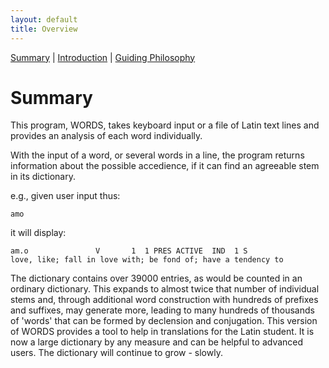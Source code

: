 ```yaml
---
layout: default
title: Overview
---
```


[Summary](index.html) |
[Introduction](introduction.html) |
[Guiding Philosophy](philosophy.html)

Summary
=======

This program, WORDS, takes keyboard input or a file of Latin text lines and
provides an analysis of each word individually.

With the input of a word, or several words in a line, the program returns
information about the possible accedience, if it can find an agreeable
stem in its dictionary.

e.g., given user input thus:

    amo
    
it will display:

    am.o               V       1  1 PRES ACTIVE  IND  1 S
    love, like; fall in love with; be fond of; have a tendency to

The dictionary contains over 39000 entries, as would be counted in an
ordinary dictionary.  This expands to almost twice that number of
individual stems and,
through additional word construction with hundreds of prefixes and
suffixes, may generate more, leading to many hundreds of thousands of
'words' that can be formed by declension and conjugation.  This version of
WORDS provides a tool to help in translations for the Latin student.  It
is now a large dictionary by any measure and can be helpful to advanced
users.  The dictionary will continue to grow - slowly.
